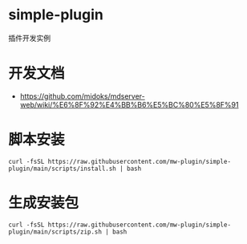 # simple-plugin
插件开发实例

# 开发文档

- https://github.com/midoks/mdserver-web/wiki/%E6%8F%92%E4%BB%B6%E5%BC%80%E5%8F%91

# 脚本安装

```
curl -fsSL https://raw.githubusercontent.com/mw-plugin/simple-plugin/main/scripts/install.sh | bash
```

# 生成安装包
```
curl -fsSL https://raw.githubusercontent.com/mw-plugin/simple-plugin/main/scripts/zip.sh | bash
```